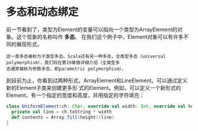 多态和动态绑定
===================================================================================
前一节看到了，类型为Element的变量可以指向一个类型为ArrayElement的对象。这个现象的名称叫作 **多态**。
在我们这个例子中，Element对象可以有许多不同的展现形式。
```
这一类多态被称为子类型多态。Scala还有另一种多态，全类型多态（universal polymorphism），我们将在第19章做详细介绍（全类型多
态通常被称为参数多态，即parametric polymorphism）。
```
到目前为止，你看到过两种形式，ArrayElement和LineElement。可以通过定义新的Element子类来创建更多形
式的Element。例如，可以定义一个新形式的Element，有一个指定的宽度和高度，并用指定的字符填充：
```scala
class UniformElement(ch: Char, override val width: Int, override val height: Int) extends Element {
  private val line = ch.toString * width
  def contents = Array.fill(height)(line)
}
```